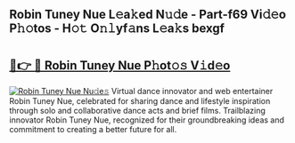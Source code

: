 ## Robin Tuney Nue L𝚎a𝚔ed N𝚞𝚍e - Part-f69 Vi𝚍𝚎o P𝚑𝚘tos - H𝚘𝚝 O𝚗𝚕yf𝚊ns L𝚎a𝚔s bexgf

# <h2><a href="http://kfebhzk.oniu.top/?m=Robin+Tuney+Nue">🔗👉 🔴 Robin Tuney Nue P𝚑ot𝚘𝚜 V𝚒d𝚎o</a></h2>

[![Robin Tuney Nue Nu𝚍e𝚜](https://i.imgur.com/0qMVB7G.gif)](http://kfebhzk.oniu.top/?m=Robin+Tuney+Nue)
Virtual dance innovator and web entertainer Robin Tuney Nue, celebrated for sharing dance and lifestyle inspiration through solo and collaborative dance acts and brief films. Trailblazing innovator Robin Tuney Nue, recognized for their groundbreaking ideas and commitment to creating a better future for all.  
